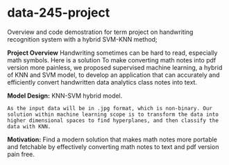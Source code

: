 # data-245-project
Overview and code demostration for term project on handwriting recognition system with a hybrid SVM-KNN method;

**Project Overview**
  Handwriting sometimes can be hard to read, especially math symbols. Here is a solution To make converting math notes into pdf version more painless, we proposed supervised machine learning, a hybrid of KNN and SVM model, to develop an application that can accurately and efficiently convert handwritten data analytics class notes into text.


**Model Design:**
    KNN-SVM hybrid model.
    
    As the input data will be in .jpg format, which is non-binary. Our solution within machine learning scope is to transform the data into higher dimensional spaces to find hyperplanes, and then classify the data with KNN.
    
**Motivation:**
    Find a modern solution that makes math notes more portable and fetchable by effectively converting math notes to text and pdf version pain free.
    

